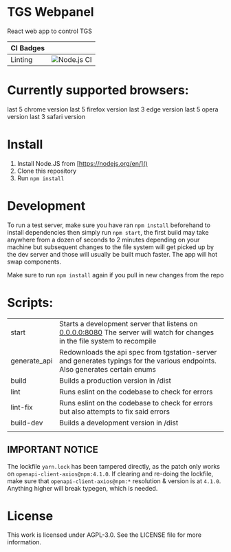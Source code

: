 # TGS Webpanel

React web app to control TGS

| CI Badges |                                                                                                             |
| --------- | ----------------------------------------------------------------------------------------------------------- |
| Linting   | ![Node.js CI](https://github.com/tgstation/tgstation-server-control-panel/workflows/Node.js%20CI/badge.svg) |

# Currently supported browsers:

last 5 chrome version
last 5 firefox version
last 3 edge version
last 5 opera version
last 3 safari version

# Install

1. Install Node.JS from [https://nodejs.org/en/]()
2. Clone this repository
3. Run `npm install`

# Development

To run a test server, make sure you have ran `npm install` beforehand to install dependencies then simply run `npm start`, the first build may take anywhere from a dozen of seconds to 2 minutes depending on your machine but subsequent changes to the file system will get picked up by the dev server and those will usually be built much faster. The app will hot swap components.

Make sure to run `npm install` again if you pull in new changes from the repo

# Scripts:

|              |                                                                                                                                |
| ------------ | ------------------------------------------------------------------------------------------------------------------------------ |
| start        | Starts a development server that listens on [0.0.0.0:8080]() The server will watch for changes in the file system to recompile |
| generate_api | Redownloads the api spec from tgstation-server and generates typings for the various endpoints. Also generates certain enums   |
| build        | Builds a production version in /dist                                                                                           |
| lint         | Runs eslint on the codebase to check for errors                                                                                |
| lint-fix     | Runs eslint on the codebase to check for errors but also attempts to fix said errors                                           |
| build-dev    | Builds a development version in /dist                                                                                          |
|              |                                                                                                                                |

## IMPORTANT NOTICE

The lockfile `yarn.lock` has been tampered directly, as the patch only works on `openapi-client-axios@npm:4.1.0`. If clearing and re-doing the lockfile, make sure that `openapi-client-axios@npm:*` resolution & version is at `4.1.0`. Anything higher will break typegen, which is needed.

# License

This work is licensed under AGPL-3.0. See the LICENSE file for more information.

